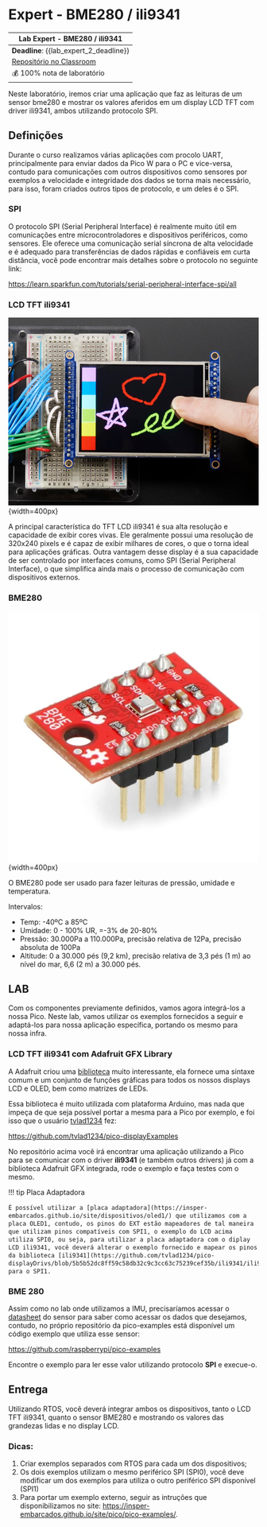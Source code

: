 # Expert - BME280 / ili9341

| Lab Expert - BME280 / ili9341                              |
| ------------------------------------------------------------ |
| **Deadline**: {{lab_expert_2_deadline}} |
| [Repositório no Classroom]({{lab_expert_2_classroom}}) |
| 💰 100% nota de laboratório                                   |

Neste laboratório, iremos criar uma aplicação que faz as leituras de um sensor bme280 e mostrar os valores aferidos em um display LCD TFT com driver ili9341, ambos utilizando protocolo SPI.




## Definições

Durante o curso realizamos várias aplicações com procolo UART, principalmente para enviar dados da Pico W para o PC e vice-versa, contudo para comunicações com outros dispositivos como sensores por exemplos a velocidade e integridade dos dados se torna mais necessário, para isso, foram criados outros tipos de protocolo, e um deles é o SPI.

### SPI

O protocolo SPI (Serial Peripheral Interface) é realmente muito útil em comunicações entre microcontroladores e dispositivos periféricos, como sensores. Ele oferece uma comunicação serial síncrona de alta velocidade e é adequado para transferências de dados rápidas e confiáveis em curta distância, você pode encontrar mais detalhes sobre o protocolo no seguinte link:

https://learn.sparkfun.com/tutorials/serial-peripheral-interface-spi/all


### LCD TFT ili9341

![](imgs-bme280-ili9341/tft_lcd_ili9341.jpg){width=400px}

A principal característica do TFT LCD ili9341 é sua alta resolução e capacidade de exibir cores vivas. Ele geralmente possui uma resolução de 320x240 pixels e é capaz de exibir milhares de cores, o que o torna ideal para aplicações gráficas. Outra vantagem desse display é a sua capacidade de ser controlado por interfaces comuns, como SPI (Serial Peripheral Interface), o que simplifica ainda mais o processo de comunicação com dispositivos externos.


### BME280

![](imgs-bme280-ili9341/bosch_bme280.jpg){width=400px}

O BME280 pode ser usado para fazer leituras de pressão, umidade e temperatura. 

Intervalos:

- Temp: -40ºC a 85ºC
- Umidade: 0 - 100% UR, =-3% de 20-80%
- Pressão: 30.000Pa a 110.000Pa, precisão relativa de 12Pa, precisão absoluta de 100Pa
- Altitude: 0 a 30.000 pés (9,2 km), precisão relativa de 3,3 pés (1 m) ao nível do mar, 6,6 (2 m) a 30.000 pés.




## LAB

Com os componentes previamente definidos, vamos agora integrá-los a nossa Pico. Neste lab, vamos utilizar os exemplos fornecidos a seguir e adaptá-los para nossa aplicação específica, portando os mesmo para nossa infra.

### LCD TFT ili9341 com Adafruit GFX Library

A Adafruit criou uma [biblioteca](https://learn.adafruit.com/adafruit-gfx-graphics-library/overview) muito interessante, ela fornece uma sintaxe comum e um conjunto de funções gráficas para todos os nossos displays LCD e OLED, bem como matrizes de LEDs.

Essa biblioteca é muito utilizada com plataforma Arduino, mas nada que impeça de que seja possível portar a mesma para a Pico por exemplo, e foi isso que o usuário [tvlad1234](https://github.com/tvlad1234) fez:

https://github.com/tvlad1234/pico-displayExamples

No repositório acima você irá encontrar uma aplicação utilizando a Pico para se comunicar com o driver **ili9341** (e também outros drivers) já com a biblioteca Adafruit GFX integrada, rode o exemplo e faça testes com o mesmo.

!!! tip Placa Adaptadora

    É possível utilizar a [placa adaptadora](https://insper-embarcados.github.io/site/dispositivos/oled1/) que utilizamos com a placa OLED1, contudo, os pinos do EXT estão mapeadores de tal maneira que utilizam pinos compatíveis com SPI1, o exemplo do LCD acima utiliza SPI0, ou seja, para utilizar a placa adaptadora com o diplay LCD ili9341, você deverá alterar o exemplo fornecido e mapear os pinos da biblioteca [ili9341](https://github.com/tvlad1234/pico-displayDrivs/blob/5b5b52dc8ff59c58db32c9c3cc63c75239cef35b/ili9341/ili9341.c) para o SPI1.



### BME 280

Assim como no lab onde utilizamos a IMU, precisaríamos acessar o [datasheet](https://cdn.sparkfun.com/assets/learn_tutorials/4/1/9/BST-BME280_DS001-10.pdf) do sensor para saber como acessar os dados que desejamos, contudo, no próprio repositório da pico-examples está disponível um código exemplo que utiliza esse sensor:

https://github.com/raspberrypi/pico-examples

Encontre o exemplo para ler esse valor utilizando protocolo **SPI** e execue-o.




## Entrega

Utilizando RTOS, você deverá integrar ambos os dispositivos, tanto o LCD TFT ili9341, quanto o sensor BME280 e mostrando os valores das grandezas lidas e no display LCD.

### Dicas:

1. Criar exemplos separados com RTOS para cada um dos dispositivos;
2. Os dois exemplos utilizam o mesmo periférico SPI (SPI0), você deve modificar um dos exemplos para utiliza o outro periférico SPI disponível (SPI1)
3. Para portar um exemplo externo, seguir as intruções que disponibilizamos no site: https://insper-embarcados.github.io/site/pico/pico-examples/.